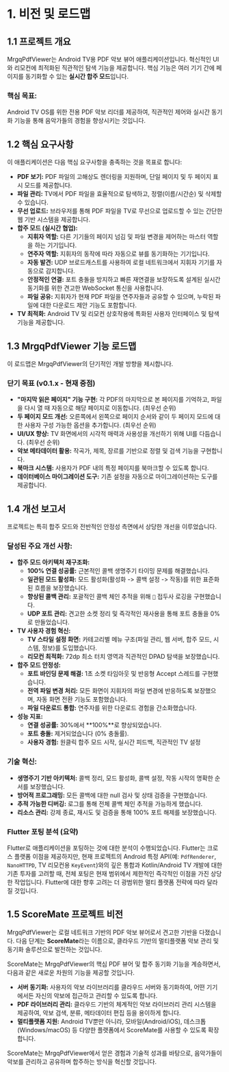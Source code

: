 # 1. 비전 및 로드맵

## 1.1 프로젝트 개요

MrgqPdfViewer는 Android TV용 PDF 악보 뷰어 애플리케이션입니다. 혁신적인 UI와 리모컨에 최적화된 직관적인 탐색 기능을 제공합니다. 핵심 기능은 여러 기기 간에 페이지를 동기화할 수 있는 **실시간 합주 모드**입니다.

### 핵심 목표:
Android TV OS를 위한 전용 PDF 악보 리더를 제공하여, 직관적인 제어와 실시간 동기화 기능을 통해 음악가들의 경험을 향상시키는 것입니다.

## 1.2 핵심 요구사항

이 애플리케이션은 다음 핵심 요구사항을 충족하는 것을 목표로 합니다:

*   **PDF 보기:** PDF 파일의 고해상도 렌더링을 지원하며, 단일 페이지 및 두 페이지 표시 모드를 제공합니다.
*   **파일 관리:** TV에서 PDF 파일을 효율적으로 탐색하고, 정렬(이름/시간순) 및 삭제할 수 있습니다.
*   **무선 업로드:** 브라우저를 통해 PDF 파일을 TV로 무선으로 업로드할 수 있는 간단한 웹 기반 시스템을 제공합니다.
*   **합주 모드 (실시간 협업):**
    *   **지휘자 역할:** 다른 기기들의 페이지 넘김 및 파일 변경을 제어하는 마스터 역할을 하는 기기입니다.
    *   **연주자 역할:** 지휘자의 동작에 따라 자동으로 뷰를 동기화하는 기기입니다.
    *   **자동 발견:** UDP 브로드캐스트를 사용하여 로컬 네트워크에서 지휘자 기기를 자동으로 감지합니다.
    *   **안정적인 연결:** 포트 충돌을 방지하고 빠른 재연결을 보장하도록 설계된 실시간 동기화를 위한 견고한 WebSocket 통신을 사용합니다.
    *   **파일 공유:** 지휘자가 현재 PDF 파일을 연주자들과 공유할 수 있으며, 누락된 파일에 대한 다운로드 제안 기능도 포함합니다.
*   **TV 최적화:** Android TV 및 리모컨 상호작용에 특화된 사용자 인터페이스 및 탐색 기능을 제공합니다.

## 1.3 MrgqPdfViewer 기능 로드맵

이 로드맵은 MrgqPdfViewer의 단기적인 개발 방향을 제시합니다.

### 단기 목표 (v0.1.x - 현재 중점)

*   **"마지막 읽은 페이지" 기능 구현:** 각 PDF의 마지막으로 본 페이지를 기억하고, 파일을 다시 열 때 자동으로 해당 페이지로 이동합니다. (최우선 순위)
*   **두 페이지 모드 개선:** 오른쪽에서 왼쪽으로 페이지 순서와 같이 두 페이지 모드에 대한 사용자 구성 가능한 옵션을 추가합니다. (최우선 순위)
*   **UI/UX 향상:** TV 화면에서의 시각적 매력과 사용성을 개선하기 위해 UI를 다듬습니다. (최우선 순위)
*   **악보 메타데이터 활용:** 작곡가, 제목, 장르를 기반으로 정렬 및 검색 기능을 구현합니다.
*   **북마크 시스템:** 사용자가 PDF 내의 특정 페이지를 북마크할 수 있도록 합니다.
*   **데이터베이스 마이그레이션 도구:** 기존 설정을 자동으로 마이그레이션하는 도구를 제공합니다.

## 1.4 개선 보고서

프로젝트는 특히 합주 모드와 전반적인 안정성 측면에서 상당한 개선을 이루었습니다.

### 달성된 주요 개선 사항:

*   **합주 모드 아키텍처 재구조화:**
    *   **100% 연결 성공률:** 근본적인 콜백 생명주기 타이밍 문제를 해결했습니다.
    *   **일관된 모드 활성화:** 모드 활성화(활성화 -> 콜백 설정 -> 작동)를 위한 표준화된 흐름을 보장했습니다.
    *   **향상된 콜백 관리:** 포괄적인 콜백 체인 추적을 위해 `🎯` 접두사 로깅을 구현했습니다.
    *   **UDP 포트 관리:** 견고한 소켓 정리 및 즉각적인 재사용을 통해 포트 충돌을 0%로 만들었습니다.
*   **TV 사용자 경험 혁신:**
    *   **TV 스타일 설정 화면:** 카테고리별 메뉴 구조(파일 관리, 웹 서버, 합주 모드, 시스템, 정보)를 도입했습니다.
    *   **리모컨 최적화:** 72dp 최소 터치 영역과 직관적인 DPAD 탐색을 보장했습니다.
*   **합주 모드 안정성:**
    *   **포트 바인딩 문제 해결:** 1초 소켓 타임아웃 및 반응형 Accept 스레드를 구현했습니다.
    *   **전역 파일 변경 처리:** 모든 화면이 지휘자의 파일 변경에 반응하도록 보장했으며, 자동 화면 전환 기능도 포함했습니다.
    *   **파일 다운로드 통합:** 연주자를 위한 다운로드 경험을 간소화했습니다.
*   **성능 지표:**
    *   **연결 성공률:** 30%에서 **100%**로 향상되었습니다.
    *   **포트 충돌:** 제거되었습니다 (0% 충돌률).
    *   **사용자 경험:** 원클릭 합주 모드 시작, 실시간 피드백, 직관적인 TV 설정

### 기술 혁신:

*   **생명주기 기반 아키텍처:** 콜백 정리, 모드 활성화, 콜백 설정, 작동 시작의 명확한 순서를 보장했습니다.
*   **방어적 프로그래밍:** 모든 콜백에 대한 null 검사 및 상태 검증을 구현했습니다.
*   **추적 가능한 디버깅:** 로그를 통해 전체 콜백 체인 추적을 가능하게 했습니다.
*   **리소스 관리:** 강제 종료, 재시도 및 검증을 통해 100% 포트 해제를 보장했습니다.

### Flutter 포팅 분석 (요약)

Flutter로 애플리케이션을 포팅하는 것에 대한 분석이 수행되었습니다. Flutter는 크로스 플랫폼 이점을 제공하지만, 현재 프로젝트의 Android 특정 API(예: `PdfRenderer`, `NanoHTTPD`, TV 리모컨용 `KeyEvent`)와의 깊은 통합과 Kotlin/Android TV 개발에 대한 기존 투자를 고려할 때, 전체 포팅은 현재 범위에서 제한적인 즉각적인 이점을 가진 상당한 작업입니다. Flutter에 대한 향후 고려는 더 광범위한 멀티 플랫폼 전략에 따라 달라질 것입니다.

## 1.5 ScoreMate 프로젝트 비전

MrgqPdfViewer는 로컬 네트워크 기반의 PDF 악보 뷰어로서 견고한 기반을 다졌습니다. 다음 단계는 **ScoreMate**라는 이름으로, 클라우드 기반의 멀티플랫폼 악보 관리 및 동기화 솔루션으로 발전하는 것입니다.

ScoreMate는 MrgqPdfViewer의 핵심 PDF 뷰어 및 합주 동기화 기능을 계승하면서, 다음과 같은 새로운 차원의 기능을 제공할 것입니다.

*   **서버 동기화:** 사용자의 악보 라이브러리를 클라우드 서버와 동기화하여, 어떤 기기에서든 자신의 악보에 접근하고 관리할 수 있도록 합니다.
*   **PDF 라이브러리 관리:** 클라우드 기반의 체계적인 악보 라이브러리 관리 시스템을 제공하여, 악보 검색, 분류, 메타데이터 편집 등을 용이하게 합니다.
*   **멀티플랫폼 지원:** Android TV뿐만 아니라, 모바일(Android/iOS), 데스크톱(Windows/macOS) 등 다양한 플랫폼에서 ScoreMate를 사용할 수 있도록 확장합니다.

ScoreMate는 MrgqPdfViewer에서 얻은 경험과 기술적 성과를 바탕으로, 음악가들이 악보를 관리하고 공유하며 합주하는 방식을 혁신할 것입니다.
